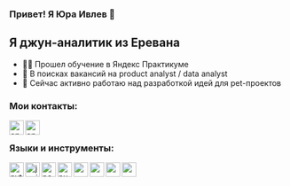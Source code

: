 ### Привет! Я Юра Ивлев 👋

## Я джун-аналитик из Еревана
- 👩‍💻 Прошел обучение в Яндекс Практикуме
- 🔎 В поисках вакансий на product analyst / data analyst
- 💫 Сейчас активно работаю над разработкой идей для pet-проектов

### Мои контакты:
[<img align="left" alt="opa_oz | LinkedIn" width="26px" src="https://img.icons8.com/?size=512&id=lUktdBVdL4Kb&format=png" />](https://t.me/yuriy_ivlev)
[<img align="left" alt="opa_oz | LinkedIn" width="26px" src="https://img.icons8.com/?size=512&id=124379&format=png" />](ivlev1305@gmail.com)

<br />

### Языки и инструменты:
<img align="left" alt="python" width="26px" src="https://cdn.jsdelivr.net/gh/devicons/devicon/icons/python/python-original-wordmark.svg" />
<img align="left" alt="jupiter" width="26px" src="https://cdn.jsdelivr.net/gh/devicons/devicon/icons/jupyter/jupyter-original-wordmark.svg" />
<img align="left" alt="pandas" width="26px" src="https://cdn.jsdelivr.net/gh/devicons/devicon/icons/pandas/pandas-original-wordmark.svg" />
<img align="left" alt="numpy" width="26px" src="https://cdn.jsdelivr.net/gh/devicons/devicon/icons/numpy/numpy-original.svg" />
<img align="left" alt="" width="26px" src="https://img.icons8.com/?size=512&id=9Kvi1p1F0tUo&format=png" />
<img align="left" alt="" width="26px" src="https://img.icons8.com/?size=512&id=OkBCty7GwbXX&format=png" />
<img align="left" alt="" width="26px" src="https://seaborn.pydata.org/_images/logo-tall-lightbg.svg" />
<img align="left" alt="" width="26px" src="https://matplotlib.org/stable/_images/sphx_glr_logos2_001.png" />


<br />
<br />
